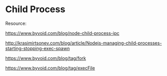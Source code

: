 Child Process
=======
Resource:

https://www.byvoid.com/blog/node-child-process-ipc

http://krasimirtsonev.com/blog/article/Nodejs-managing-child-processes-starting-stopping-exec-spawn

https://www.byvoid.com/blog/tag/fork

https://www.byvoid.com/blog/tag/execFile